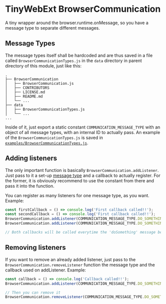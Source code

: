 # TinyWebExt BrowserCommunication

A tiny wrapper around the browser.runtime.onMessage, so you have a message type to separate different messages.

## Message Types

The message types itself shall be hardcoded and are thus saved in a file called `BrowserCommunicationTypes.js` in the `data` directory in parent directory of this module, just like this:

```
.
├── BrowserCommunication
│   ├── BrowserCommunication.js
│   ├── CONTRIBUTORS
│   ├── LICENSE.md
│   ├── README.md
│   └── ...
├── data
│   ├── BrowserCommunicationTypes.js
│   └── ...
...
```

Inside of it, just export a static constant `COMMUNICATION_MESSAGE_TYPE` with an object of all message types, with an internal ID to actually pass.
An example of the `BrowserCommunicationTypes.js` is saved in [`examples/BrowserCommunicationTypes.js`](examples/BrowserCommunicationTypes.js).

## Adding listeners

The only important function is basically `BrowserCommunication.addListener`. 
Just pass to it a set-up [message type](#message-types) and a callback to actually register. For the former, it is obviously recommend to use the constant from there and pass it into the function.

You can register as many listeners for one message type, as you want. Example:

```js
const firstCallback = () => console.log('First callback called!!');
const secondCallback = () => console.log('First callback called!!');
BrowserCommunication.addListener(COMMUNICATION_MESSAGE_TYPE.DO_SOMETHING, firstCallback);
BrowserCommunication.addListener(COMMUNICATION_MESSAGE_TYPE.DO_SOMETHING, secondCallback);

// Both callbacks will be called everytime the 'doSomething' message be received
```

## Removing listeners

If you want to remove an already added listener, just pass to the `BrowserCommunication.removeListener` function the message type and the callback used on addListener. Example: 

```js
const callback = () => console.log('Callback called!!');
BrowserCommunication.addListener(COMMUNICATION_MESSAGE_TYPE.DO_SOMETHING, callback);

// Then you can remove it
BrowserCommunication.removeListener(COMMUNICATION_MESSAGE_TYPE.DO_SOMETHING, callback);
```
